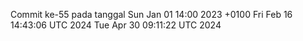 Commit ke-55 pada tanggal Sun Jan 01 14:00 2023 +0100
Fri Feb 16 14:43:06 UTC 2024
Tue Apr 30 09:11:22 UTC 2024
